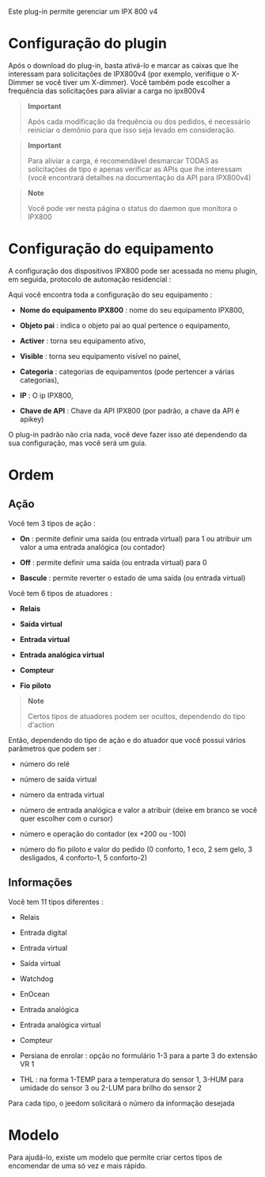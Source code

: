 Este plug-in permite gerenciar um IPX 800 v4

Configuração do plugin 
=======================

Após o download do plug-in, basta ativá-lo e marcar as caixas que lhe interessam para solicitações de IPX800v4 (por exemplo, verifique o X-Dimmer se você tiver um X-dimmer). Você também pode escolher a frequência das solicitações para aliviar a carga no ipx800v4

> **Important**
>
> Após cada modificação da frequência ou dos pedidos, é necessário reiniciar o demônio para que isso seja levado em consideração.

> **Important**
>
> Para aliviar a carga, é recomendável desmarcar TODAS as solicitações de tipo e apenas verificar as APIs que lhe interessam (você encontrará detalhes na documentação da API para IPX800v4)

> **Note**
>
> Você pode ver nesta página o status do daemon que monitora o IPX800

Configuração do equipamento 
=============================

A configuração dos dispositivos IPX800 pode ser acessada no menu
plugin, em seguida, protocolo de automação residencial :

Aqui você encontra toda a configuração do seu equipamento :

-   **Nome do equipamento IPX800** : nome do seu equipamento IPX800,

-   **Objeto pai** : indica o objeto pai ao qual pertence
    o equipamento,

-   **Activer** : torna seu equipamento ativo,

-   **Visible** : torna seu equipamento visível no painel,

-   **Categoria** : categorias de equipamentos (pode pertencer a
    várias categorias),

-   **IP** : O ip IPX800,

-   **Chave de API** : Chave da API IPX800 (por padrão, a chave da API
    é apikey)

O plug-in padrão não cria nada, você deve fazer isso até
dependendo da sua configuração, mas você será um guia.

Ordem 
========

Ação 
------

Você tem 3 tipos de ação :

-   **On** : permite definir uma saída (ou entrada virtual) para 1 ou
    atribuir um valor a uma entrada analógica (ou contador)

-   **Off** : permite definir uma saída (ou entrada virtual) para 0

-   **Bascule** : permite reverter o estado de uma saída (ou
    entrada virtual)

Você tem 6 tipos de atuadores :

-   **Relais**

-   **Saída virtual**

-   **Entrada virtual**

-   **Entrada analógica virtual**

-   **Compteur**

-   **Fio piloto**

> **Note**
>
> Certos tipos de atuadores podem ser ocultos, dependendo do tipo
> d'action

Então, dependendo do tipo de ação e do atuador que você possui
vários parâmetros que podem ser :

-   número do relé

-   número de saída virtual

-   número da entrada virtual

-   número de entrada analógica e valor a atribuir (deixe em branco se
    você quer escolher com o cursor)

-   número e operação do contador (ex +200 ou -100)

-   número do fio piloto e valor do pedido (0 conforto, 1 eco, 2 sem gelo, 3 desligados, 4 conforto-1, 5 conforto-2)

Informações 
----

Você tem 11 tipos diferentes :

-   Relais

-   Entrada digital

-   Entrada virtual

-   Saída virtual

-   Watchdog

-   EnOcean

-   Entrada analógica

-   Entrada analógica virtual

-   Compteur

-   Persiana de enrolar : opção no formulário 1-3 para a parte 3 do
    extensão VR 1

-   THL : na forma 1-TEMP para a temperatura do sensor 1, 3-HUM
    para umidade do sensor 3 ou 2-LUM para brilho do sensor
    2

Para cada tipo, o jeedom solicitará o número da informação desejada

Modelo 
========

Para ajudá-lo, existe um modelo que permite criar certos tipos de
encomendar de uma só vez e mais rápido.